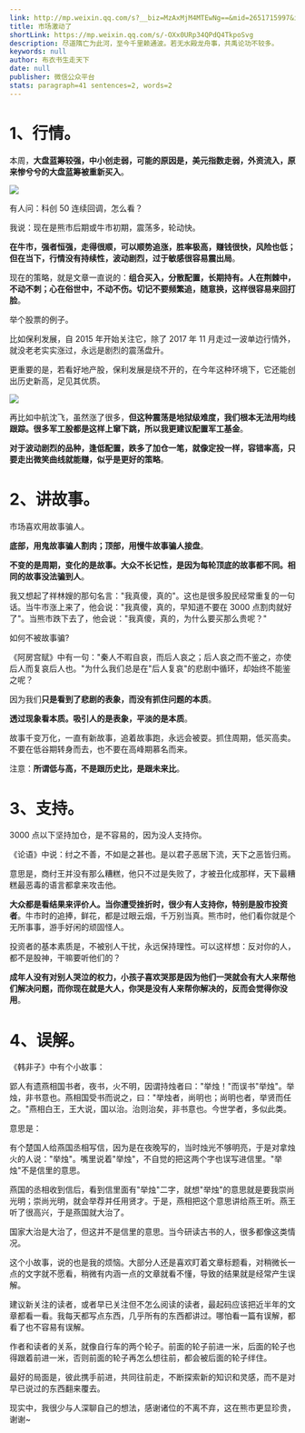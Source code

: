 ```yaml
---
link: http://mp.weixin.qq.com/s?__biz=MzAxMjM4MTEwNg==&mid=2651715997&idx=1&sn=aca3aad55e5c53bc38751305b9af0562&chksm=804be740b73c6e568fb308df41c0654d27fee570fdc9ff9f3a34a18ca146df3ffac09d564757#rd
title: 市场激动了
shortLink: https://mp.weixin.qq.com/s/-OXx0URp34QPdQ4TkpoSvg
description: 尽道隋亡为此河，至今千里赖通波。若无水殿龙舟事，共禹论功不较多。
keywords: null
author: 布衣书生走天下
date: null
publisher: 微信公众平台
stats: paragraph=41 sentences=2, words=2
---
```


# 1、行情。

本周，**大盘蓝筹较强，中小创走弱，可能的原因是，美元指数走弱，外资流入，原来惨兮兮的大盘蓝筹被重新买入**。

![](https://mmbiz.qpic.cn/mmbiz_png/52ldaLQ7yeTiaic6PAP57TicHHNs0lqGI9mofVC0liaDoC0lgG1ia1JeTFJvngia315qVu9jTIQwKN7SABQTJ4v0GnrA/640?wx_fmt=png&wxfrom=5&wx_lazy=1&wx_co=1)

有人问：科创 50 连续回调，怎么看？

我说：现在是熊市后期或牛市初期，震荡多，轮动快。

**在牛市，强者恒强，走得很顺，可以顺势追涨，胜率极高，赚钱很快，风险也低；但在当下，行情没有持续性，波动剧烈，过于敏感很容易震出局**。

现在的策略，就是文章一直说的：**组合买入，分散配置，长期持有。人在荆棘中，不动不刺；心在俗世中，不动不伤。切记不要频繁追，随意换，这样很容易来回打脸**。

举个股票的例子。

比如保利发展，自 2015 年开始关注它，除了 2017 年 11 月走过一波单边行情外，就没老老实实涨过，永远是剧烈的震荡盘升。

更重要的是，若看好地产股，保利发展是绕不开的，在今年这种环境下，它还能创出历史新高，足见其优质。

![](https://mmbiz.qpic.cn/mmbiz_png/52ldaLQ7yeTiaic6PAP57TicHHNs0lqGI9mXAibk1ZYiawtehIVZ4OybPLibzbVD3jkMAHpqfSR4eBUTgiba74AvPrHKw/640?wx_fmt=png&wxfrom=5&wx_lazy=1&wx_co=1)

再比如中航沈飞，虽然涨了很多，**但这种震荡是地狱级难度，我们根本无法用均线跟踪。很多军工股都是这样上窜下跳，所以我更建议配置军工基金**。

**对于波动剧烈的品种，逢低配置，跌多了加仓一笔，就像定投一样，容错率高，只要走出微笑曲线就能赚，似乎是更好的策略**。

# 2、讲故事。

市场喜欢用故事骗人。

**底部，用鬼故事骗人割肉；顶部，用慢牛故事骗人接盘**。

**不变的是周期，变化的是故事。大众不长记性，是因为每轮顶底的故事都不同。相同的故事没法骗到人**。

我又想起了祥林嫂的那句名言："我真傻，真的"。这也是很多股民经常重复的一句话。当牛市涨上来了，他会说："我真傻，真的，早知道不要在 3000 点割肉就好了"。当熊市跌下去了，他会说："我真傻，真的，为什么要买那么贵呢？"

如何不被故事骗?

《阿房宫赋》中有一句："秦人不暇自哀，而后人哀之；后人哀之而不鉴之，亦使后人而复哀后人也。"为什么我们总是在"后人复哀"的悲剧中循环，却始终不能鉴之呢？

因为我们**只是看到了悲剧的表象，而没有抓住问题的本质**。

**透过现象看本质。吸引人的是表象，平淡的是本质**。

故事千变万化，一直有新故事，追着故事跑，永远会被耍。抓住周期，低买高卖。不要在低谷期转身而去，也不要在高峰期慕名而来。

注意：**所谓低与高，不是跟历史比，是跟未来比**。

# 3、支持。

3000 点以下坚持加仓，是不容易的，因为没人支持你。

《论语》中说：纣之不善，不如是之甚也。是以君子恶居下流，天下之恶皆归焉。

意思是，商纣王并没有那么糟糕，他只不过是失败了，才被丑化成那样，天下最糟糕最恶毒的语言都拿来攻击他。

**大众都是看结果来评价人。当你遭受挫折时，很少有人支持你，特别是股市投资者**。牛市时的追捧，鲜花，都是过眼云烟，千万别当真。熊市时，他们看你就是个无所事事，游手好闲的顽固怪人。

投资者的基本素质是，不被别人干扰，永远保持理性。可以这样想：反对你的人，都不是股神，干嘛要听他们的？

**成年人没有对别人哭泣的权力，小孩子喜欢哭那是因为他们一哭就会有大人来帮他们解决问题，而你现在就是大人，你哭是没有人来帮你解决的，反而会觉得你没用**。

# 4、误解。

《韩非子》中有个小故事：

郢人有遗燕相国书者，夜书，火不明，因谓持烛者曰："举烛！"而误书"举烛"。举烛，非书意也。燕相国受书而说之，曰："举烛者，尚明也；尚明也者，举贤而任之。"燕相白王，王大说，国以治。治则治矣，非书意也。今世学者，多似此类。

意思是：

有个楚国人给燕国丞相写信，因为是在夜晚写的，当时烛光不够明亮，于是对拿烛火的人说："举烛"。嘴里说着"举烛"，不自觉的把这两个字也误写进信里。"举烛"不是信里的意思。

燕国的丞相收到信后，看到信里面有"举烛"二字，就想"举烛"的意思就是要我崇尚光明；崇尚光明，就会举荐并任用贤才。于是，燕相把这个意思讲给燕王听。燕王听了很高兴，于是燕国就大治了。

国家大治是大治了，但这并不是信里的意思。当今研读古书的人，很多都像这类情况。

这个小故事，说的也是我的烦恼。大部分人还是喜欢盯着文章标题看，对稍微长一点的文字就不愿看，稍微有内涵一点的文章就看不懂，导致的结果就是经常产生误解。

建议新关注的读者，或者早已关注但不怎么阅读的读者，最起码应该把近半年的文章都看一看。我每天都写点东西，几乎所有的东西都讲过。哪怕看一篇有误解，都看了也不容易有误解。

作者和读者的关系，就像自行车的两个轮子。前面的轮子前进一米，后面的轮子也得跟着前进一米，否则前面的轮子再怎么想往前，都会被后面的轮子绊住。

最好的局面是，彼此携手前进，共同往前走，不断探索新的知识和灵感，而不是对早已说过的东西翻来覆去。

现实中，我很少与人深聊自己的想法，感谢诸位的不离不弃，这在熊市更显珍贵，谢谢~
